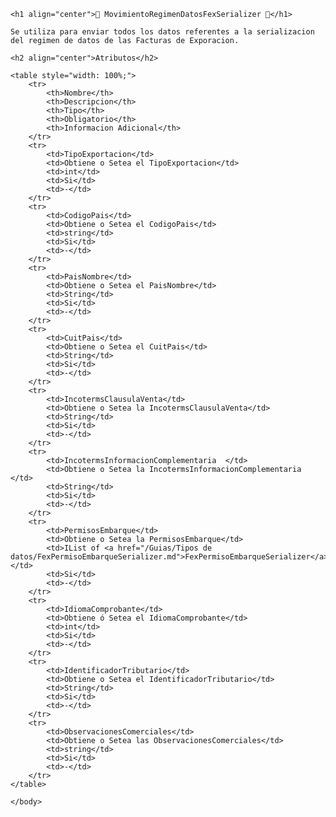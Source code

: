<body>

    <h1 align="center">📢 MovimientoRegimenDatosFexSerializer 📢</h1>
    
    Se utiliza para enviar todos los datos referentes a la serializacion del regimen de datos de las Facturas de Exporacion.
    
    <h2 align="center">Atributos</h2>
    
    <table style="width: 100%;">
        <tr>
            <th>Nombre</th>
            <th>Descripcion</th>
            <th>Tipo</th>
            <th>Obligatorio</th>
            <th>Informacion Adicional</th>
        </tr>
        <tr>
            <td>TipoExportacion</td>
            <td>Obtiene o Setea el TipoExportacion</td>
            <td>int</td>
            <td>Si</td>
            <td>-</td>
        </tr>
        <tr>
            <td>CodigoPais</td>
            <td>Obtiene o Setea el CodigoPais</td>
            <td>string</td>
            <td>Si</td>
            <td>-</td>
        </tr>
        <tr>
            <td>PaisNombre</td>
            <td>Obtiene o Setea el PaisNombre</td>
            <td>String</td>
            <td>Si</td>
            <td>-</td>
        </tr>
        <tr>
            <td>CuitPais</td>
            <td>Obtiene o Setea el CuitPais</td>
            <td>String</td>
            <td>Si</td>
            <td>-</td>
        </tr>
        <tr>
            <td>IncotermsClausulaVenta</td>
            <td>Obtiene o Setea la IncotermsClausulaVenta</td>
            <td>String</td>
            <td>Si</td>
            <td>-</td>
        </tr>
        <tr>
            <td>IncotermsInformacionComplementaria	</td>
            <td>Obtiene o Setea la IncotermsInformacionComplementaria	</td>
            <td>String</td>
            <td>Si</td>
            <td>-</td>
        </tr>
        <tr>
            <td>PermisosEmbarque</td>
            <td>Obtiene o Setea la PermisosEmbarque</td>
            <td>IList of <a href="/Guias/Tipos de datos/FexPermisoEmbarqueSerializer.md">FexPermisoEmbarqueSerializer</a></td>
            <td>Si</td>
            <td>-</td>
        </tr>
        <tr>
            <td>IdiomaComprobante</td>
            <td>Obtiene ó Setea el IdiomaComprobante</td>
            <td>int</td>
            <td>Si</td>
            <td>-</td>
        </tr>
        <tr>
            <td>IdentificadorTributario</td>
            <td>Obtiene o Setea el IdentificadorTributario</td>
            <td>String</td>
            <td>Si</td>
            <td>-</td>
        </tr>
        <tr>
            <td>ObservacionesComerciales</td>
            <td>Obtiene o Setea las ObservacionesComerciales</td>
            <td>string</td>
            <td>Si</td>
            <td>-</td>
        </tr>
    </table>
    
    </body>    